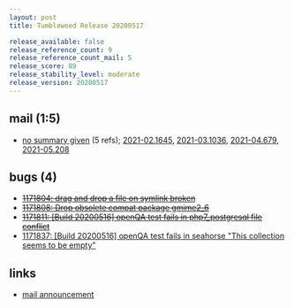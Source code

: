 ```yaml
---
layout: post
title: Tumbleweed Release 20200517

release_available: false
release_reference_count: 9
release_reference_count_mail: 5
release_score: 89
release_stability_level: moderate
release_version: 20200517
---
```


## mail (1:5)

- [no summary given](https://github.com/boombatower/tumbleweed-review/issues/10) (5 refs); [2021-02.1645](https://github.com/boombatower/tumbleweed-review/issues/10), [2021-03.1036](https://github.com/boombatower/tumbleweed-review/issues/10), [2021-04.679](https://github.com/boombatower/tumbleweed-review/issues/10), [2021-05.208](https://github.com/boombatower/tumbleweed-review/issues/10)

## bugs (4)

<!--more-->

- ~~[1171804: drag and drop a file on symlink broken](https://bugzilla.opensuse.org/show_bug.cgi?id=1171804)~~
- ~~[1171808: Drop obsolete compat package gmime2_6](https://bugzilla.opensuse.org/show_bug.cgi?id=1171808)~~
- ~~[1171811: \[Build 20200516\] openQA test fails in php7_postgresql file conflict](https://bugzilla.opensuse.org/show_bug.cgi?id=1171811)~~
- [1171837: \[Build 20200516\] openQA test fails in seahorse "This collection seems to be empty"](https://bugzilla.opensuse.org/show_bug.cgi?id=1171837)



## links

- [mail announcement](https://github.com/boombatower/tumbleweed-review/issues/10)

